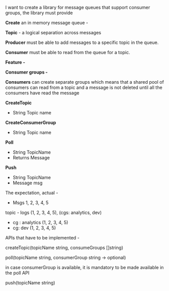 I want to create a library for message queues that support consumer groups, the library must provide

**Create** an in memory message queue -

**Topic** - a logical separation across messages

**Producer** must be able to add messages to a specific topic in the queue.

**Consumer** must be able to read from the queue for a topic.

**Feature -**

**Consumer groups -**

**Consumers** can create separate groups which means that a shared pool of consumers can read
from a topic and a message is not deleted until all the consumers have read the message

**CreateTopic**

- String Topic name

**CreateConsumerGroup**
- String Topic name

**Poll**
- String TopicName
- Returns Message

**Push**

- String TopicName
- Message msg

The expectation, actual -
- Msgs 1, 2, 3, 4, 5

topic - logs (1, 2, 3, 4, 5), (cgs: analytics, dev)
- cg : analytics (1, 2, 3, 4, 5)
- cg: dev (1, 2, 3, 4, 5)

APIs that have to be implemented -

createTopic(topicName string, consumeGroups []string)

poll(topicName string, consumerGroup string -> optional)

in case consumerGroup is available, it is mandatory to be made available in the poll API

push(topicName string)
